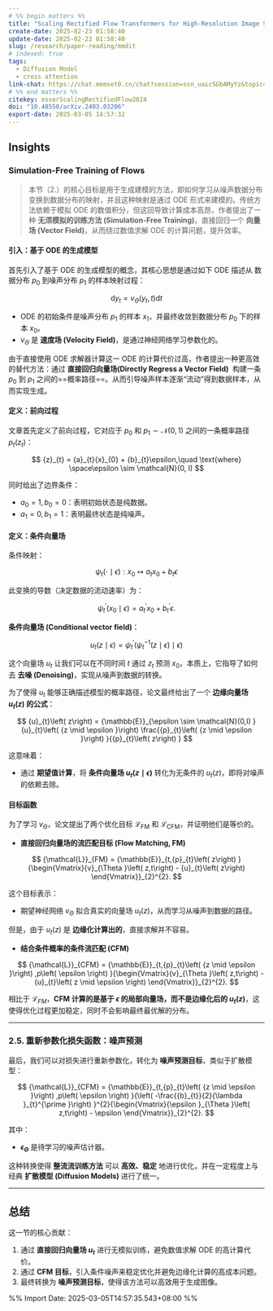 ```yaml
---
# %% begin matters %%
title: "Scaling Rectified Flow Transformers for High-Resolution Image Synthesis"
create-date: 2025-02-23 01:58:40
update-date: 2025-02-23 01:58:40
slug: /research/paper-reading/mmdit
# indexed: true
tags:
  - Diffusion Model
  - cross attention
link-chat: https://chat.memset0.cn/chat?session=ssn_uaicSGbAMyYz&topic=tpc_czNyVDHdEOGL
# %% end matters %%
citekey: esserScalingRectifiedFlow2024
doi: "10.48550/arXiv.2403.03206" 
export-date: 2025-03-05 14:57:32
---
```




## Insights

### Simulation-Free Training of Flows

> 本节（2.）的核心目标是用于生成建模的方法，即如何学习从噪声数据分布变换到数据分布的映射，并且这种映射是通过 ODE 形式来建模的。传统方法依赖于模拟 ODE 的数值积分，但这回导致计算成本高昂，作者提出了一种 **无须模拟的训练方法 (Simulation-Free Training)**，直接回归一个 **向量场 (Vector Field)**，从而绕过数值求解 ODE 的计算问题，提升效率。

#### 引入：基于 ODE 的生成模型

首先引入了基于 ODE 的生成模型的概念，其核心思想是通过如下 ODE 描述从 数据分布 $p_{0}$ 到噪声分布 $p_{1}$ 的样本映射过程：

$$
\text{d}  {y}_{t} = {v}_{\Theta }\left( {{y}_{t},t}\right) {\text{d}  t}
$$

- ODE 的初始条件是噪声分布 $p_1$ 的样本 $x_1$，并最终收敛到数据分布 $p_0$ 下的样本 $x_0$。
- $v_{\Theta}$ 是 **速度场 (Velocity Field)**，是通过神经网络学习参数化的。

由于直接使用 ODE 求解器计算这一 ODE 的计算代价过高，作者提出一种更高效的替代方法：通过 **直接回归向量场(Directly Regress a Vector Field)**  构建一条 $p_{0}$ 到 $p_{1}$ 之间的==概率路径==。从而引导噪声样本逐渐“流动”得到数据样本，从而实现生成。

#### 定义：前向过程

文章首先定义了前向过程，它对应于 $p_{0}$ 和 $p_{1} \sim \mathcal{N}(0,1)$ 之间的一条概率路径 $p_{t}(z_{t})$：

$$
{z}_{t} = {a}_{t}{x}_{0} + {b}_{t}\epsilon,\quad \text{where} \space\epsilon \sim \mathcal{N}(0, I)
$$

同时给出了边界条件：

- $a_0 = 1, b_0 = 0$：表明初始状态是纯数据。
- $a_1 = 0, b_1 = 1$：表明最终状态是纯噪声。

#### 定义：条件向量场

条件映射：

$$
{\psi }_{t}\left( {\cdot \mid \epsilon }\right) : {x}_{0} \mapsto {a}_{t}{x}_{0} + {b}_{t}\epsilon
$$

此变换的导数（决定数据的流动速率）为：

$$
{\psi }_{t}^{\prime }\left( {x_0 \mid \epsilon }\right) = {a}_{t}^{\prime }{x}_{0} + {b}_{t}^{\prime }\epsilon.
$$

**条件向量场 (Conditional vector field)**：

$$
{u}_{t}\left( {z \mid \epsilon }\right) = {\psi }_{t}^{\prime }\left( {{\psi }_{t}^{-1}\left( {z \mid \epsilon }\right) \mid \epsilon }\right)
$$

这个向量场 $u_t$ 让我们可以在不同时间 $t$ 通过 $z_t$ 预测 $x_0$，本质上，它指导了如何去 **去噪 (Denoising)**，实现从噪声到数据的转换。

为了使得 $u_t$ 能够正确描述模型的概率路径，论文最终给出了一个 **边缘向量场 $u_t(z)$ 的公式**：

$$
{u}_{t}\left( z\right) = {\mathbb{E}}_{\epsilon \sim \mathcal{N}(0,I) }{u}_{t}\left( {z \mid \epsilon }\right) \frac{{p}_{t}\left( {z \mid \epsilon }\right) }{{p}_{t}\left( z\right) }
$$

这意味着：

- 通过 **期望值计算**，将 **条件向量场 $u_t(z \mid \epsilon)$** 转化为无条件的 $u_t(z)$，即将对噪声的依赖去除。

#### 目标函数

为了学习 $v_\Theta$，论文提出了两个优化目标 $\mathcal{L}_{\text{FM}}$ 和 $\mathcal{L}_{\text{CFM}}$，并证明他们是等价的。

- **直接回归向量场的流匹配目标 (Flow Matching, FM)**

$$
{\mathcal{L}}_{FM} = {\mathbb{E}}_{t,{p}_{t}\left( z\right) }{\begin{Vmatrix}{v}_{\Theta }\left( z,t\right) - {u}_{t}\left( z\right) \end{Vmatrix}}_{2}^{2}.
$$

这个目标表示：

- 期望神经网络 $v_{\Theta}$ 拟合真实的向量场 $u_t(z)$，从而学习从噪声到数据的路径。

但是，由于 $u_t(z)$ 是 **边缘化计算出的**，直接求解并不容易。

- **结合条件概率的条件流匹配 (CFM)**

$$
{\mathcal{L}}_{CFM} = {\mathbb{E}}_{t,{p}_{t}\left( {z \mid \epsilon }\right) ,p\left( \epsilon \right) }{\begin{Vmatrix}{v}_{\Theta }\left( z,t\right) - {u}_{t}\left( z \mid \epsilon \right) \end{Vmatrix}}_{2}^{2}.
$$

相比于 $\mathcal{L}_{FM}$，**CFM 计算的是基于 $\epsilon$ 的局部向量场，而不是边缘化后的 $u_t(z)$**，这使得优化过程更加稳定，同时不会影响最终最优解的分布。

---

### **2.5. 重新参数化损失函数：噪声预测**

最后，我们可以对损失进行重新参数化，转化为 **噪声预测目标**，类似于扩散模型：

$$
{\mathcal{L}}_{CFM} = {\mathbb{E}}_{t,{p}_{t}\left( {z \mid \epsilon }\right) ,p\left( \epsilon \right) }{\left( -\frac{{b}_{t}}{2}{\lambda }_{t}^{\prime }\right) }^{2}{\begin{Vmatrix}{\epsilon }_{\Theta }\left( z,t\right) - \epsilon \end{Vmatrix}}_{2}^{2}.
$$

其中：

- **$\epsilon_{\Theta}$** 是待学习的噪声估计器。

这种转换使得 **整流流训练方法** 可以 **高效、稳定** 地进行优化，并在一定程度上与经典 **扩散模型 (Diffusion Models)** 进行了统一。

---

## **总结**

这一节的核心贡献：

1. 通过 **直接回归向量场 $u_t$** 进行无模拟训练，避免数值求解 ODE 的高计算代价。
2. 通过 **CFM 目标**，引入条件噪声来稳定优化并避免边缘化计算的高成本问题。
3. 最终转换为 **噪声预测目标**，使得该方法可以高效用于生成图像。



%% Import Date: 2025-03-05T14:57:35.543+08:00 %%
